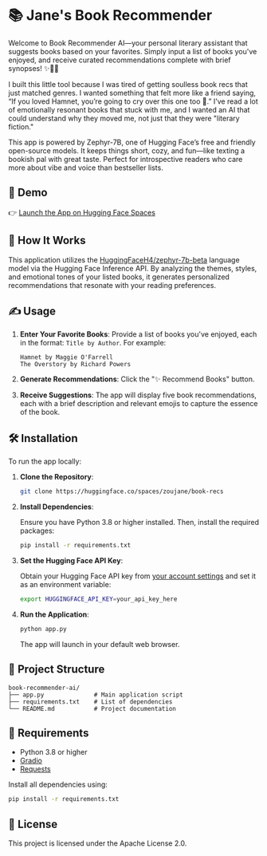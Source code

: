 # 📚 Jane's Book Recommender

Welcome to Book Recommender AI—your personal literary assistant that suggests books based on your favorites. Simply input a list of books you've enjoyed, and receive curated recommendations complete with brief synopses! ✨📖💬

I built this little tool because I was tired of getting soulless book recs that just matched genres. I wanted something that felt more like a friend saying, “If you loved Hamnet, you’re going to cry over this one too 🥲.” I’ve read a lot of emotionally resonant books that stuck with me, and I wanted an AI that could understand why they moved me, not just that they were "literary fiction."

This app is powered by Zephyr-7B, one of Hugging Face’s free and friendly open-source models. It keeps things short, cozy, and fun—like texting a bookish pal with great taste. Perfect for introspective readers who care more about vibe and voice than bestseller lists.

## 🚀 Demo

👉 [Launch the App on Hugging Face Spaces](https://huggingface.co/spaces/your-username/book-recommender-ai)

## 🧠 How It Works

This application utilizes the [HuggingFaceH4/zephyr-7b-beta](https://huggingface.co/HuggingFaceH4/zephyr-7b-beta) language model via the Hugging Face Inference API. By analyzing the themes, styles, and emotional tones of your listed books, it generates personalized recommendations that resonate with your reading preferences.

## ✍️ Usage

1. **Enter Your Favorite Books**: Provide a list of books you've enjoyed, each in the format: `Title by Author`. For example:

   ```
   Hamnet by Maggie O'Farrell
   The Overstory by Richard Powers
   ```

2. **Generate Recommendations**: Click the "✨ Recommend Books" button.

3. **Receive Suggestions**: The app will display five book recommendations, each with a brief description and relevant emojis to capture the essence of the book.

## 🛠️ Installation

To run the app locally:

1. **Clone the Repository**:

   ```bash
   git clone https://huggingface.co/spaces/zoujane/book-recs
   ```

2. **Install Dependencies**:

   Ensure you have Python 3.8 or higher installed. Then, install the required packages:

   ```bash
   pip install -r requirements.txt
   ```

3. **Set the Hugging Face API Key**:

   Obtain your Hugging Face API key from [your account settings](https://huggingface.co/settings/tokens) and set it as an environment variable:

   ```bash
   export HUGGINGFACE_API_KEY=your_api_key_here
   ```

4. **Run the Application**:

   ```bash
   python app.py
   ```

   The app will launch in your default web browser.

## 📂 Project Structure

```
book-recommender-ai/
├── app.py              # Main application script
├── requirements.txt    # List of dependencies
└── README.md           # Project documentation
```

## 📄 Requirements

- Python 3.8 or higher
- [Gradio](https://gradio.app/)
- [Requests](https://docs.python-requests.org/)

Install all dependencies using:

```bash
pip install -r requirements.txt
```

## 📜 License

This project is licensed under the Apache License 2.0.
